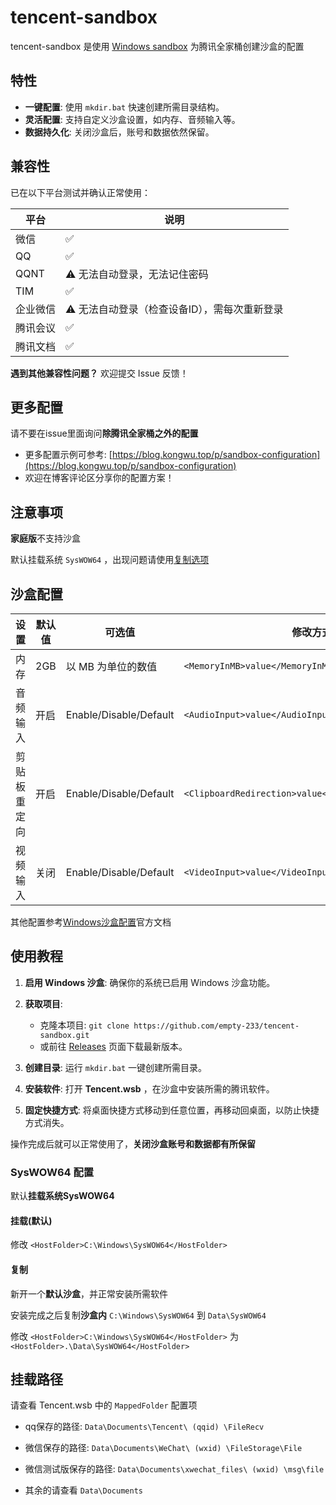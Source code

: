 # tencent-sandbox

tencent-sandbox 是使用 [Windows sandbox](https://learn.microsoft.com/zh-cn/windows/security/application-security/application-isolation/windows-sandbox/windows-sandbox-overview) 为腾讯全家桶创建沙盒的配置

## 特性

* **一键配置**: 使用 `mkdir.bat` 快速创建所需目录结构。
* **灵活配置**: 支持自定义沙盒设置，如内存、音频输入等。
* **数据持久化**: 关闭沙盒后，账号和数据依然保留。

## 兼容性

已在以下平台测试并确认正常使用：

| 平台 | 说明 |
|---|---|
| 微信 | ✅ |
| QQ | ✅ |
| QQNT | ⚠️ 无法自动登录，无法记住密码 |
| TIM | ✅ |
| 企业微信 | ⚠️ 无法自动登录（检查设备ID），需每次重新登录 |
| 腾讯会议 | ✅ |
| 腾讯文档 | ✅ |

**遇到其他兼容性问题？** 欢迎提交 Issue 反馈！

## 更多配置

请不要在issue里面询问**除腾讯全家桶之外的配置**

* 更多配置示例可参考: [https://blog.kongwu.top/p/sandbox-configuration](https://blog.kongwu.top/p/sandbox-configuration)
* 欢迎在博客评论区分享你的配置方案！

## 注意事项

**家庭版**不支持沙盒

默认挂载系统 `SysWOW64` ，出现问题请使用[复制选项](#复制)

## 沙盒配置

| 设置 | 默认值 | 可选值 | 修改方式 |
|---|---|---|---|
| 内存 | 2GB | 以 MB 为单位的数值 | `<MemoryInMB>value</MemoryInMB>` |
| 音频输入 | 开启 | Enable/Disable/Default | `<AudioInput>value</AudioInput>` |
| 剪贴板重定向 | 开启 | Enable/Disable/Default | `<ClipboardRedirection>value</ClipboardRedirection>` |
| 视频输入 | 关闭 | Enable/Disable/Default | `<VideoInput>value</VideoInput>` |

其他配置参考[Windows沙盒配置](https://learn.microsoft.com/zh-cn/windows/security/application-security/application-isolation/windows-sandbox/windows-sandbox-configure-using-wsb-file)官方文档

## 使用教程

1. **启用 Windows 沙盒**: 确保你的系统已启用 Windows 沙盒功能。
2. **获取项目**:
    * 克隆本项目: `git clone https://github.com/empty-233/tencent-sandbox.git`
    * 或前往 [Releases](https://github.com/empty-233/tencent-sandbox/releases) 页面下载最新版本。

3. **创建目录**: 运行 `mkdir.bat` 一键创建所需目录。

4. **安装软件**: 打开 **Tencent.wsb** ，在沙盒中安装所需的腾讯软件。

5. **固定快捷方式**: 将桌面快捷方式移动到任意位置，再移动回桌面，以防止快捷方式消失。

操作完成后就可以正常使用了，**关闭沙盒账号和数据都有所保留**

### SysWOW64 配置

默认**挂载系统SysWOW64**

#### 挂载(默认)

修改 `<HostFolder>C:\Windows\SysWOW64</HostFolder>`

#### 复制

新开一个**默认沙盒**，并正常安装所需软件

安装完成之后复制**沙盒内** `C:\Windows\SysWOW64` 到 `Data\SysWOW64`

修改 `<HostFolder>C:\Windows\SysWOW64</HostFolder>` 为 `<HostFolder>.\Data\SysWOW64</HostFolder>`

## 挂载路径

请查看 Tencent.wsb 中的 `MappedFolder` 配置项

* qq保存的路径: `Data\Documents\Tencent\ (qqid) \FileRecv`

* 微信保存的路径: `Data\Documents\WeChat\ (wxid) \FileStorage\File`

* 微信测试版保存的路径: `Data\Documents\xwechat_files\ (wxid) \msg\file`

* 其余的请查看 `Data\Documents`
